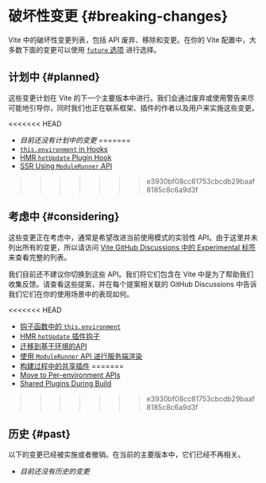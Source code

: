 # 破坏性变更 {#breaking-changes}

Vite 中的破坏性变更列表，包括 API 废弃、移除和变更。在你的 Vite 配置中，大多数下面的变更可以使用 [`future` 选项](/config/shared-options.html#future) 进行选择。

## 计划中 {#planned}

这些变更计划在 Vite 的下一个主要版本中进行。我们会通过废弃或使用警告来尽可能地引导你，同时我们也正在联系框架、插件的作者以及用户来实施这些变更。

<<<<<<< HEAD
- _目前还没有计划中的变更_
=======
- [`this.environment` in Hooks](/changes/this-environment-in-hooks)
- [HMR `hotUpdate` Plugin Hook](/changes/hotupdate-hook)
- [SSR Using `ModuleRunner` API](/changes/ssr-using-modulerunner)
>>>>>>> e3930bf08cc81753cbcdb29baaf8185c8c6a9d3f

## 考虑中 {#considering}

这些变更正在考虑中，通常是希望改进当前使用模式的实验性 API。由于这里并未列出所有的变更，所以请访问 [Vite GitHub Discussions 中的 Experimental 标签](https://github.com/vitejs/vite/discussions/categories/feedback?discussions_q=label%3Aexperimental+category%3AFeedback) 来查看完整的列表。

我们目前还不建议你切换到这些 API。我们将它们包含在 Vite 中是为了帮助我们收集反馈。请查看这些提案，并在每个提案相关联的 GitHub Discussions 中告诉我们它们在你的使用场景中的表现如何。

<<<<<<< HEAD
- [钩子函数中的 `this.environment`](/changes/this-environment-in-hooks)
- [HMR `hotUpdate` 插件钩子](/changes/hotupdate-hook)
- [迁移到基于环境的API](/changes/per-environment-apis)
- [使用 `ModuleRunner` API 进行服务端渲染](/changes/ssr-using-modulerunner)
- [构建过程中的共享插件](/changes/shared-plugins-during-build)
=======
- [Move to Per-environment APIs](/changes/per-environment-apis)
- [Shared Plugins During Build](/changes/shared-plugins-during-build)
>>>>>>> e3930bf08cc81753cbcdb29baaf8185c8c6a9d3f

## 历史 {#past}

以下的变更已经被实施或者撤销。在当前的主要版本中，它们已经不再相关。

- _目前还没有历史的变更_
